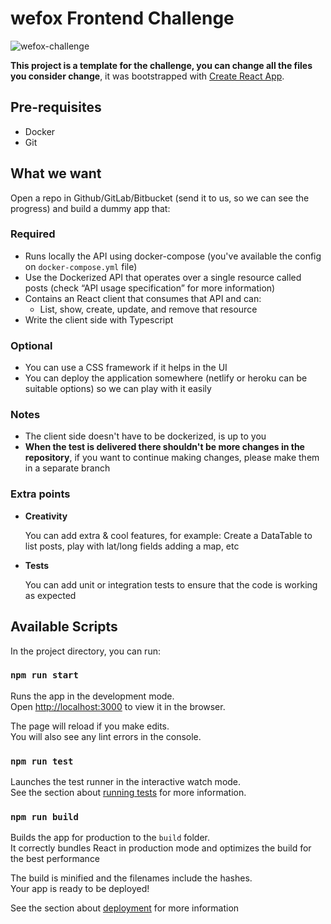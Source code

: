 # wefox Frontend Challenge

![wefox-challenge](https://user-images.githubusercontent.com/81690198/130621770-b54e57ff-42de-4aa8-8fa0-742e7342682b.png)

**This project is a template for the challenge, you can change all the files you consider change**, it was bootstrapped with [Create React App](https://github.com/facebook/create-react-app).

## Pre-requisites
- Docker
- Git

## What we want
Open a repo in Github/GitLab/Bitbucket (send it to us, so we can see the progress) and build a dummy app that:

### Required
- Runs locally the API using docker-compose (you've available the config on `docker-compose.yml` file)
- Use the Dockerized API that operates over a single resource called posts (check “API usage specification” for more information)
- Contains an React client that consumes that API and can:
    - List, show, create, update, and remove that resource
- Write the client side with Typescript

### Optional
- You can use a CSS framework if it helps in the UI
- You can deploy the application somewhere (netlify or heroku can be suitable options) so we can play with it easily

### Notes
- The client side doesn't have to be dockerized, is up to you
- **When the test is delivered there shouldn't be more changes in the repository**, if you want to continue making changes, please make them in a separate branch

### Extra points
- **Creativity**

    You can add extra & cool features, for example: Create a DataTable to list posts, play with lat/long fields adding a map, etc
- **Tests**
    
    You can add unit or integration tests to ensure that the code is working as expected

## Available Scripts

In the project directory, you can run:

### `npm run start`

Runs the app in the development mode.\
Open [http://localhost:3000](http://localhost:3000) to view it in the browser.

The page will reload if you make edits.\
You will also see any lint errors in the console.

### `npm run test`

Launches the test runner in the interactive watch mode.\
See the section about [running tests](https://facebook.github.io/create-react-app/docs/running-tests) for more information.

### `npm run build`

Builds the app for production to the `build` folder.\
It correctly bundles React in production mode and optimizes the build for the best performance

The build is minified and the filenames include the hashes.\
Your app is ready to be deployed!

See the section about [deployment](https://facebook.github.io/create-react-app/docs/deployment) for more information
